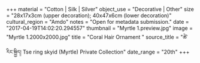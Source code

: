 +++
material = "Cotton | Silk | Silver"
object_use = "Decorative | Other"
size = "28x17x3cm (upper decoration); 40x47x6cm (lower decoration)"
cultural_region = "Amdo"
notes = "Open for metadata submission."
date = "2017-04-19T14:02:20.294557"
thumbnail = "Myrtle 1.preview.jpg"
image = "Myrtle 1.2000x2000.jpg"
title = "Coral Hair Ornament "
source_title = "ཚེ་རིང་སྐྱྱིད། Tse ring skyid (Myrtle) Private Collection"
date_range = "20th"
+++

